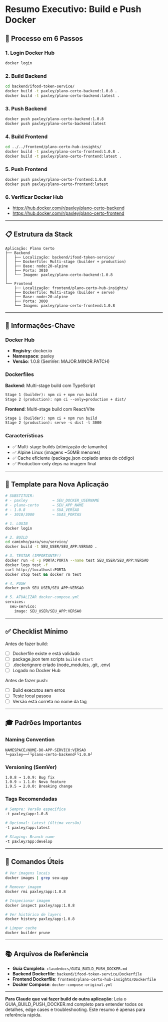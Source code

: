 # Resumo Executivo: Build e Push Docker

## 🎯 Processo em 6 Passos

### 1. Login Docker Hub
```bash
docker login
```

### 2. Build Backend
```bash
cd backend/ifood-token-service/
docker build -t paxley/plano-certo-backend:1.0.8 .
docker build -t paxley/plano-certo-backend:latest .
```

### 3. Push Backend
```bash
docker push paxley/plano-certo-backend:1.0.8
docker push paxley/plano-certo-backend:latest
```

### 4. Build Frontend
```bash
cd ../../frontend/plano-certo-hub-insights/
docker build -t paxley/plano-certo-frontend:1.0.8 .
docker build -t paxley/plano-certo-frontend:latest .
```

### 5. Push Frontend
```bash
docker push paxley/plano-certo-frontend:1.0.8
docker push paxley/plano-certo-frontend:latest
```

### 6. Verificar Docker Hub
- https://hub.docker.com/r/paxley/plano-certo-backend
- https://hub.docker.com/r/paxley/plano-certo-frontend

---

## 📋 Estrutura da Stack

```
Aplicação: Plano Certo
├── Backend
│   ├── Localização: backend/ifood-token-service/
│   ├── Dockerfile: Multi-stage (builder + production)
│   ├── Base: node:20-alpine
│   ├── Porta: 3010
│   └── Imagem: paxley/plano-certo-backend:1.0.8
│
└── Frontend
    ├── Localização: frontend/plano-certo-hub-insights/
    ├── Dockerfile: Multi-stage (builder + serve)
    ├── Base: node:20-alpine
    ├── Porta: 3000
    └── Imagem: paxley/plano-certo-frontend:1.0.8
```

---

## 🔑 Informações-Chave

### Docker Hub
- **Registry**: docker.io
- **Namespace**: paxley
- **Versão**: 1.0.8 (SemVer: MAJOR.MINOR.PATCH)

### Dockerfiles
**Backend**: Multi-stage build com TypeScript
```dockerfile
Stage 1 (builder): npm ci + npm run build
Stage 2 (production): npm ci --only=production + dist/
```

**Frontend**: Multi-stage build com React/Vite
```dockerfile
Stage 1 (builder): npm ci + npm run build
Stage 2 (production): serve -s dist -l 3000
```

### Características
- ✅ Multi-stage builds (otimização de tamanho)
- ✅ Alpine Linux (imagens ~50MB menores)
- ✅ Cache eficiente (package.json copiado antes do código)
- ✅ Production-only deps na imagem final

---

## 🚀 Template para Nova Aplicação

```bash
# SUBSTITUIR:
# - paxley           → SEU_DOCKER_USERNAME
# - plano-certo      → SEU_APP_NAME
# - 1.0.8            → SUA_VERSAO
# - 3010/3000        → SUAS_PORTAS

# 1. LOGIN
docker login

# 2. BUILD
cd caminho/para/seu/servico/
docker build -t SEU_USER/SEU_APP:VERSAO .

# 3. TESTAR (IMPORTANTE!)
docker run -d -p PORTA:PORTA --name test SEU_USER/SEU_APP:VERSAO
docker logs test -f
curl http://localhost:PORTA
docker stop test && docker rm test

# 4. PUSH
docker push SEU_USER/SEU_APP:VERSAO

# 5. ATUALIZAR docker-compose.yml
services:
  seu-servico:
    image: SEU_USER/SEU_APP:VERSAO
```

---

## ✅ Checklist Mínimo

Antes de fazer build:
- [ ] Dockerfile existe e está validado
- [ ] package.json tem scripts `build` e `start`
- [ ] .dockerignore criado (node_modules, .git, .env)
- [ ] Logado no Docker Hub

Antes de fazer push:
- [ ] Build executou sem erros
- [ ] Teste local passou
- [ ] Versão está correta no nome da tag

---

## 🎓 Padrões Importantes

### Naming Convention
```
NAMESPACE/NOME-DO-APP-SERVICO:VERSAO
└─paxley──┘└plano-certo-backend┘└1.0.8┘
```

### Versioning (SemVer)
```
1.0.8 → 1.0.9: Bug fix
1.0.9 → 1.1.0: Nova feature
1.9.5 → 2.0.0: Breaking change
```

### Tags Recomendadas
```bash
# Sempre: Versão específica
-t paxley/app:1.0.8

# Opcional: Latest (última versão)
-t paxley/app:latest

# Staging: Branch name
-t paxley/app:develop
```

---

## 🔧 Comandos Úteis

```bash
# Ver imagens locais
docker images | grep seu-app

# Remover imagem
docker rmi paxley/app:1.0.8

# Inspecionar imagem
docker inspect paxley/app:1.0.8

# Ver histórico de layers
docker history paxley/app:1.0.8

# Limpar cache
docker builder prune
```

---

## 📚 Arquivos de Referência

- **Guia Completo**: `claudedocs/GUIA_BUILD_PUSH_DOCKER.md`
- **Backend Dockerfile**: `backend/ifood-token-service/Dockerfile`
- **Frontend Dockerfile**: `frontend/plano-certo-hub-insights/Dockerfile`
- **Docker Compose**: `docker-compose-original.yml`

---

**Para Claude que vai fazer build de outra aplicação**:
Leia o GUIA_BUILD_PUSH_DOCKER.md completo para entender todos os detalhes, edge cases e troubleshooting. Este resumo é apenas para referência rápida.
